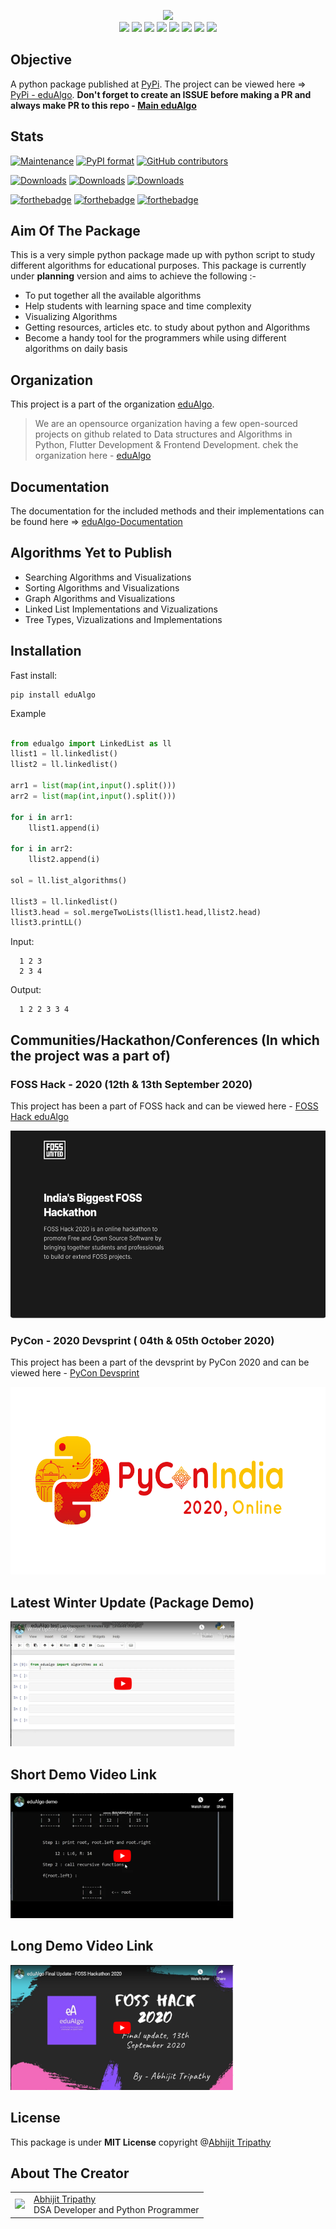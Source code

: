 <p align = "center">
<img src ="https://edualgo.github.io/documentation/assets/images/eduAlgo.png" height = "200"><br>
<img src="https://img.shields.io/github/license/Abhijit2505/eduAlgo?style=for-the-badge">&nbsp;<img src ="https://img.shields.io/github/languages/code-size/Abhijit2505/eduAlgo?style=for-the-badge">&nbsp;<img src = "https://img.shields.io/github/contributors/Abhijit2505/eduAlgo?style=for-the-badge">&nbsp;<img src ="https://img.shields.io/github/last-commit/Abhijit2505/eduAlgo?style=for-the-badge">&nbsp;<img src="https://img.shields.io/pypi/wheel/eduAlgo?style=for-the-badge">
<img src = "https://img.shields.io/pypi/status/eduAlgo?style=for-the-badge">&nbsp;<img src ="https://img.shields.io/pypi/v/eduAlgo?style=for-the-badge&logo=PyPi">&nbsp;<img src ="https://img.shields.io/github/release-date/Abhijit2505/eduAlgo?style=for-the-badge">
<p>

## Objective
A python package published at [PyPi](https://pypi.org/). The project can be viewed here => [PyPi - eduAlgo](https://pypi.org/project/eduAlgo/).
**Don't forget to create an ISSUE before making a PR and always make PR to this repo - [Main eduAlgo](https://github.com/Abhijit2505/eduAlgo)**

## Stats

[![Maintenance](https://img.shields.io/badge/Maintained%3F-yes-green.svg)](https://github.com/Abhijit2505/eduAlgo/graphs/commit-activity)
[![PyPI format](https://img.shields.io/pypi/format/eduAlgo.svg)](https://pypi.python.org/pypi/eduAlgo/)
[![GitHub contributors](https://img.shields.io/github/contributors/Abhijit2505/eduAlgo.svg)](https://GitHub.com/Abhijit2505/eduAlgo/graphs/contributors/)
                
                
[![Downloads](https://static.pepy.tech/personalized-badge/edualgo?period=total&units=international_system&left_color=black&right_color=orange&left_text=Downloads/total)](https://pepy.tech/project/edualgo)
[![Downloads](https://static.pepy.tech/personalized-badge/edualgo?period=month&units=international_system&left_color=black&right_color=green&left_text=Downloads/month)](https://pepy.tech/project/edualgo)
[![Downloads](https://static.pepy.tech/personalized-badge/edualgo?period=week&units=international_system&left_color=black&right_color=blue&left_text=Downloads/week)](https://pepy.tech/project/edualgo)


[![forthebadge](https://forthebadge.com/images/badges/built-with-love.svg)](https://forthebadge.com)   [![forthebadge](https://forthebadge.com/images/badges/built-by-developers.svg)](https://forthebadge.com) [![forthebadge](https://forthebadge.com/images/badges/made-with-python.svg)](https://forthebadge.com)

## Aim Of The Package

This is a very simple python package made up with python script to study different algorithms for educational purposes. This package is currently under **planning** version and aims to achieve the following :-

* To put together all the available algorithms
* Help students with learning space and time complexity
* Visualizing Algorithms
* Getting resources, articles etc. to study about python and Algorithms
* Become a handy tool for the programmers while using different algorithms on daily basis

## Organization

This project is a part of the organization <a href="https://edualgo.github.io/organization/">eduAlgo</a>.

> We are an opensource organization having a few open-sourced projects on github related to Data structures and Algorithms in Python, Flutter Development & Frontend Development.
chek the organization here - <a href="https://github.com/eduAlgo">eduAlgo</a>

## Documentation
The documentation for the included methods and their implementations can be found here => <a href = "https://edualgo.github.io/documentation/index.html">eduAlgo-Documentation</a>

## Algorithms Yet to Publish

* Searching Algorithms and Visualizations
* Sorting Algorithms and Visualizations
* Graph Algorithms and Visualizations
* Linked List Implementations and Vizualizations
* Tree Types, Vizualizations and Implementations

## Installation

Fast install:

    pip install eduAlgo

Example

```python

from edualgo import LinkedList as ll
llist1 = ll.linkedlist()
llist2 = ll.linkedlist()

arr1 = list(map(int,input().split()))
arr2 = list(map(int,input().split()))

for i in arr1:
    llist1.append(i)

for i in arr2:
    llist2.append(i)

sol = ll.list_algorithms()

llist3 = ll.linkedlist()
llist3.head = sol.mergeTwoLists(llist1.head,llist2.head)
llist3.printLL()
```
Input:

      1 2 3
      2 3 4

Output:

      1 2 2 3 3 4

## Communities/Hackathon/Conferences (In which the project was a part of)

### FOSS Hack - 2020 (12th & 13th September 2020)
This project has been a part of FOSS hack and can be viewed here - [FOSS Hack eduAlgo](https://fossunited.org/project?project=eduAlgo)

<img src = "https://github.com/Abhijit2505/eduAlgo/blob/master/assets/Foss%20Hack%202020.JPG" height="300">

### PyCon - 2020 Devsprint ( 04th & 05th October 2020)
This project has been a part of the devsprint by PyCon 2020 and can be viewed here - [PyCon Devsprint](https://github.com/pythonindia/inpycon2020/wiki/List-of-PyCon-India-2020-Projects)

<img src = "https://github.com/Abhijit2505/eduAlgo/blob/master/assets/PyconIndia-Full-lite.png" height="300">


## Latest Winter Update (Package Demo)

<a href = "https://www.youtube.com/embed/ly_GYSBGL2g"><img src = "https://github.com/Abhijit2505/eduAlgo/blob/master/assets/winterupdate.PNG" height = "200"></a>


## Short Demo Video Link

<a href = "https://www.youtube.com/embed/C39M8KwwZ6U"><img src = "https://github.com/Abhijit2505/eduAlgo/blob/master/assets/short_demo.PNG" height = "200"></a>

## Long Demo Video Link

<a href = "https://www.youtube.com/embed/j4A3OV8KJEQ"><img src = "https://github.com/Abhijit2505/eduAlgo/blob/master/assets/FOSSyt.PNG" height = "200"></a>

## License

This package is under **MIT License** copyright @<a href = "https://github.com/Abhijit2505">Abhijit Tripathy</a>

## About The Creator

<table>
    <tr>
        <td>
            <img src = "https://edualgo.github.io/documentation/assets/images/Abhijit23.jpeg" height = "100">
        </td>
            <td>
                <a href="https://github.com/Abhijit2505">Abhijit Tripathy</a></br>
    DSA Developer and Python Programmer
        </td>
        </tr>
    </table>
